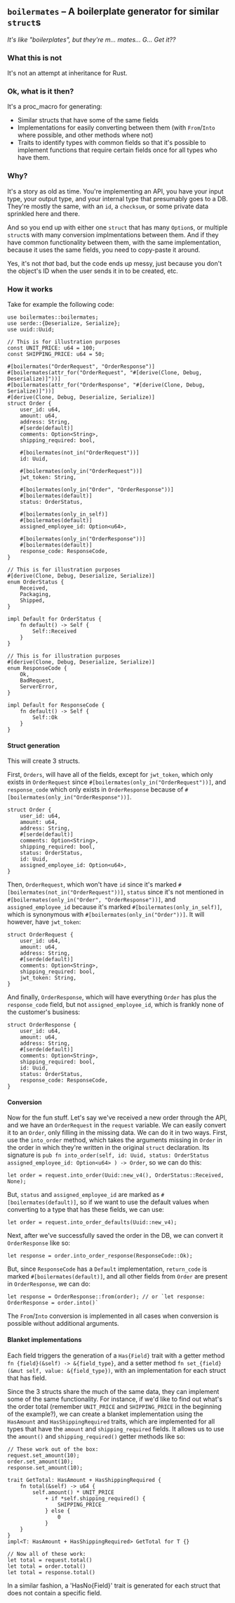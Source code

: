 ## `boilermates` – A boilerplate generator for similar `struct`s

*It's like "boilerplates", but they're m... mates... G... Get it??*

### What this is not

It's not an attempt at inheritance for Rust.

### Ok, what is it then?

It's a proc_macro for generating:
- Similar structs that have some of the same fields
- Implementations for easily converting between them (with `From`/`Into` where possible, and other methods where not)
- Traits to identify types with common fields so that it's possible to implement functions that require certain fields once for all types who have them.

### Why?

It's a story as old as time. You're implementing an API, you have your input type, your output type, and your internal type that presumably goes to a DB. They're mostly the same, with an `id`, a `checksum`, or some private data sprinkled here and there.

And so you end up with either one `struct` that has many `Option`s, or multiple `struct`s with many conversion implmentations between them. And if they have common functionality between them, with the same implementation, because it uses the same fields, you need to copy-paste it around.

Yes, it's not *that* bad, but the code ends up messy, just because you don't the object's ID when the user sends it in to be created, etc.

### How it works

Take for example the following code:

```rust,ignore
use boilermates::boilermates;
use serde::{Deserialize, Serialize};
use uuid::Uuid;

// This is for illustration purposes
const UNIT_PRICE: u64 = 100;
const SHIPPING_PRICE: u64 = 50;

#[boilermates("OrderRequest", "OrderResponse")]
#[boilermates(attr_for("OrderRequest", "#[derive(Clone, Debug, Deserialize)]"))]
#[boilermates(attr_for("OrderResponse", "#[derive(Clone, Debug, Serialize)]"))]
#[derive(Clone, Debug, Deserialize, Serialize)]
struct Order {
    user_id: u64,
    amount: u64,
    address: String,
    #[serde(default)]
    comments: Option<String>,
    shipping_required: bool,

    #[boilermates(not_in("OrderRequest"))]
    id: Uuid,
    
    #[boilermates(only_in("OrderRequest"))]
    jwt_token: String,

    #[boilermates(only_in("Order", "OrderResponse"))]
    #[boilermates(default)]
    status: OrderStatus,

    #[boilermates(only_in_self)]
    #[boilermates(default)]
    assigned_employee_id: Option<u64>,

    #[boilermates(only_in("OrderResponse"))]
    #[boilermates(default)]
    response_code: ResponseCode,
}

// This is for illustration purposes
#[derive(Clone, Debug, Deserialize, Serialize)]
enum OrderStatus {
    Received,
    Packaging,
    Shipped,
}

impl Default for OrderStatus {
    fn default() -> Self {
        Self::Received
    }
}

// This is for illustration purposes
#[derive(Clone, Debug, Deserialize, Serialize)]
enum ResponseCode {
    Ok,
    BadRequest,
    ServerError,
}

impl Default for ResponseCode {
    fn default() -> Self {
        Self::Ok
    }
}
```

#### Struct generation

This will create 3 structs.

First, `Orders`, will have all of the fields, except for `jwt_token`, which only exists in `OrderRequest` since `#[boilermates(only_in("OrderRequest"))]`, and `response_code` which only exists in `OrderResponse` because of `#[boilermates(only_in("OrderResponse"))]`.
```rust,ignore
struct Order {
    user_id: u64,
    amount: u64,
    address: String,
    #[serde(default)]
    comments: Option<String>,
    shipping_required: bool,
    status: OrderStatus,
    id: Uuid,
    assigned_employee_id: Option<u64>,
}
```

Then, `OrderRequest`, which won't have `id` since it's marked `#[boilermates(not_in("OrderRequest"))]`, `status` since it's not mentioned in `#[boilermates(only_in("Order", "OrderResponse"))]`, and `assigned_employee_id` because it's marked `#[boilermates(only_in_self)]`, which is synonymous with `#[boilermates(only_in("Order"))]`. It will however, have `jwt_token`:
```rust,ignore
struct OrderRequest {
    user_id: u64,
    amount: u64,
    address: String,
    #[serde(default)]
    comments: Option<String>,
    shipping_required: bool,
    jwt_token: String,
}
```

And finally, `OrderResponse`, which will have everything `Order` has plus the `response_code` field, but not `assigned_employee_id`, which is frankly none of the customer's business:
```rust,ignore
struct OrderResponse {
    user_id: u64,
    amount: u64,
    address: String,
    #[serde(default)]
    comments: Option<String>,
    shipping_required: bool,
    id: Uuid,
    status: OrderStatus,
    response_code: ResponseCode,
}
```

#### Conversion

Now for the fun stuff. Let's say we've received a new order through the API, and we have an `OrderRequest` in the `request` variable. We can easily convert it to an `Order`, only filling in the missing data. We can do it in two ways. First, use the `into_order` method, which takes the arguments missing in `Order` in the order in which they're written in the original `struct` declaration. Its signature is `pub fn into_order(self, id: Uuid, status: OrderStatus assigned_employee_id: Option<u64> ) -> Order`, so we can do this:
```rust,ignore
let order = request.into_order(Uuid::new_v4(), OrderStatus::Received, None);
```

But, `status` and `assigned_employee_id` are marked as `#[boilermates(default)]`, so if we want to use the default values when converting to a type that has these fields, we can use:
```rust,ignore
let order = request.into_order_defaults(Uuid::new_v4);
```

Next, after we've successfully saved the order in the DB, we can convert it `OrderResponse` like so:
```rust,ignore
let response = order.into_order_response(ResponseCode::Ok);
```

But, since `ResponseCode` has a `Default` implementation, `return_code` is marked `#[boilermates(default)]`, and all other fields from `Order` are present in `OrderResponse`, we can do:
```rust,ignore
let response = OrderResponse::from(order); // or `let response: OrderResponse = order.into()`
```

The `From`/`Into` conversion is implemented in all cases when conversion is possible without additional arguments.

#### Blanket implementations

Each field triggers the generation of a `Has{Field}` trait with a getter method `fn {field}(&self) -> &{field_type}`, and a setter method `fn set_{field}(&mut self, value: &{field_type})`, with an implementation for each struct that has field.

Since the 3 structs share the much of the same data, they can implement some of the same functionality. For instance, if we'd like to find out what's the order total (remember `UNIT_PRICE` and `SHIPPING_PRICE` in the beginning of the example?), we can create a blanket implementation using the `HasAmount` and `HasShippingRequired` traits, which are implemented for all types that have the `amount` and `shipping_required` fields. It allows us to use the `amount()` and `shipping_required()` getter methods like so:
```rust,ignore
// These work out of the box:
request.set_amount(10);
order.set_amount(10);
response.set_amount(10);

trait GetTotal: HasAmount + HasShippingRequired {
    fn total(&self) -> u64 {
        self.amount() * UNIT_PRICE
            + if *self.shipping_required() {
                SHIPPING_PRICE
            } else {
                0
            }
    }
}
impl<T: HasAmount + HasShippingRequired> GetTotal for T {}

// Now all of these work:
let total = request.total()
let total = order.total()
let total = response.total()
```

In a similar fashion, a 'HasNo{Field}' trait  is generated for each struct that does not contain a specific field.
